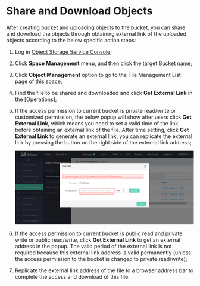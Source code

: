 
# Share and Download Objects

After creating bucket and uploading objects to the bucket, you can share and download the objects through obtaining external link of the uploaded objects according to the below specific action steps:

1. Log in [Object Storage Service Console](https://oss-console.jdcloud.com/space);

2. Click **Space Management** menu, and then click the target Bucket name;

3. Click **Object Management** option to go to the File Management List page of this space;

4. Find the file to be shared and downloaded and click **Get External Link** in the [Operations];

5. If the access permission to current bucket is private read/write or customized permission, the below popup will show after users click **Get External Link**, which means you need to set a valid time of the link before obtaining an external link of the file. After time setting, click **Get External Link** to generate an external link; you can replicate the external link by pressing the button on the right side of the external link address;

   ![有效期](../../../../image/Object-Storage-Service/OSS-016.png)

6. If the access permission to current bucket is public read and private write or public read/write, click **Get External Link** to get an external address in the popup. The valid period of the external link is not required because this external link address is valid permanently (unless the access permission to the bucket is changed to private read/write);

7. Replicate the external link address of the file to a browser address bar to complete the access and download of this file.
